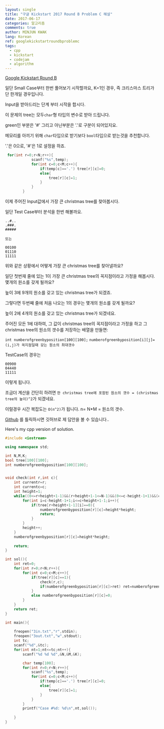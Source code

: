 ```yaml
---
layout: single
title: "구글 Kickstart 2017 Round B Problem C 해설"
date: 2017-06-17
categories: 알고리즘
comments: true
author: MINJUN KWAK
lang: Korean
ref: googlekickstartroundbproblemc
tags:
  - cpp
  - kickstart
  - codejam
  - algorithm
---
```


[Google Kickstart Round B]({{"https://code.google.com/codejam/contest/11304486/dashboard#s=p2"}})  

일단 Small Case부터 한번 풀어보기 시작할까요, K=1인 경우, 즉 크리스마스 트리가 단 한개일 경우입니다.

Input을 받아드리는 단계 부터 시작을 합시다.

이 문제의 tree는 모두```char```형 타입의 변수로 받아 드립니다.

green인 부분은 '#' 그리고 아닌부분은 '.'로 구분이 되어있지요.

메모리를 아끼기 위해 ```char```타입으로 받기보다 ```bool```타입으로 받는것을 추천합니다.

'.'은 0으로, '#'은 1로 설정을 하죠.

```cpp
 for(int r=0;r<N;r++){
            scanf("%s",temp);
            for(int c=0;c<M;c++){
                if(temp[c]=='.') tree[r][c]=0;
                else{ 
                    tree[r][c]=1;
                }
            }
        }
```

이제 주어진 Input값에서 가장 큰 christmas tree를 찾아봅시다.

일단 Test Case부터 분석을 한번 해볼까요.

```
..#..
.###.
#####

또는

00100
01110
11111
```
위와 같은 상황에서 어떻게 가장 큰 christmas tree를 찾아낼까요?

일단 첫번재 줄에 있는 1이 가장 큰 christmas tree의 꼭지점이라고 가정을 해봅시다. 몇개의 원소를 갖게 될까요?

높이 3에 9개의 원소를 갖고 있는 christmas tree가 되겠죠.

그렇다면 두번째 줄에 처음 나오는 1의 경우는 몇개의 원소를 갖게 될까요?

높이 2에 4개의 원소를 갖고 있는 christmas tree가 되겠네요.

주어진 모든 1에 대하여, 그 값이 christmas tree의 꼭지점이라고 가정을 하고 그 christmas tree의 원소의 갯수를 저장하는 배열을 만들면:

```int numberofgreenbyposition[100][100];```  ```numberofgreenbyposition[i][j]=(i,j)가 꼭지점일때 갖는 원소의 최대갯수```

TestCase의 경우는

```
00900
04440
11111
```
이렇게 됩니다.

조금더 계산을 간단히 하려면 ```한 christmas tree에 포함된 원소의 갯수 = (christmas tree의 높이)^2```가 되겠네요.

이럴경우 시간 복잡도는 ```O(n^2)```가 됩니다.  n= N*M = 원소의 갯수.

[Github]({{"https://github.com/Hanuu/google_kickstart_solution/blob/master/KickStart/2017RoundB/3.1.cpp"}}) 를 틀릭하시면 깃허브로 제 답안을 볼 수 있습니다.. 

Here's my cpp version of solution.

```cpp
#include <iostream>

using namespace std;

int N,M,K;
bool tree[100][100];
int numberofgreenbyposition[100][100];


void check(int r,int c){
    int currentr=r;
    int currentc=c;
    int height=1;
    while((0<=r+height+1-1)&&(r+height+1-1<=N-1)&&(0<=c-height-1+1)&&(c+height+1-1<=M-1)){
        for(int i=c-height-1+1;i<=c+height+1-1;i++){
            if(tree[r+height+1-1][i]==0){
                numberofgreenbyposition[r][c]=height*height;
                return;
            }
        }
        height++;
    }
    numberofgreenbyposition[r][c]=height*height;
    
    return;
}

int sol(){
    int ret=0;
    for(int r=0;r<N;r++){
        for(int c=0;c<M;c++){
            if(tree[r][c]==1){
                check(r,c);
                if(numberofgreenbyposition[r][c]>ret) ret=numberofgreenbyposition[r][c];
            }
            else numberofgreenbyposition[r][c]=0;
        }   
    }
    return ret;
}

int main(){
    
    freopen("3in.txt","r",stdin);
    freopen("3out.txt","w",stdout);
    int tc;
    scanf("%d",&tc);
    for(int nt=1;nt<=tc;nt++){
        scanf("%d %d %d",&N,&M,&K);

        char temp[100];
        for(int r=0;r<N;r++){
            scanf("%s",temp);
            for(int c=0;c<M;c++){
                if(temp[c]=='.') tree[r][c]=0;
                else{ 
                    tree[r][c]=1;
                }
            }
        }
        printf("Case #%d: %d\n",nt,sol());
        
    }
}


```
